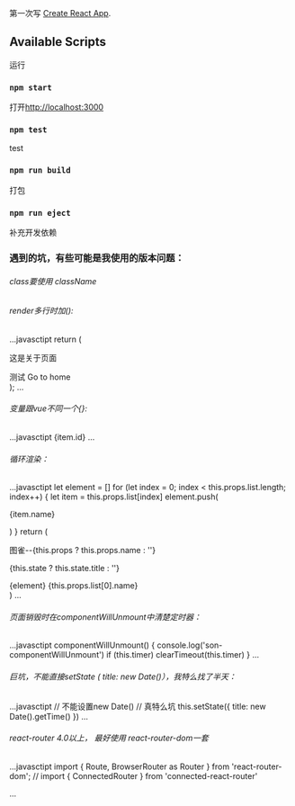 第一次写 [Create React App](https://github.com/facebook/create-react-app).

## Available Scripts

运行
### `npm start`

打开[http://localhost:3000](http://localhost:3000)

### `npm test`

test

### `npm run build`

打包

### `npm run eject`

补充开发依赖

### 遇到的坑，有些可能是我使用的版本问题：

###### class要使用 className

###### render多行时加():
...javasctipt
  return (
    <div className="about" >
      <p>这是关于页面</p>
      <div className="link">
        测试
        <Link to="/home">Go to home</Link>
      </div>
    </div>
  );
...

###### 变量跟vue不同一个{}:
...javasctipt
  <span>{item.id}</span>
...

###### 循环渲染：
...javasctipt
  let element = []
  for (let index = 0; index < this.props.list.length; index++) {
    let item = this.props.list[index]
    element.push(<p key={item.id}>{item.name}</p>)
  }
  return (
    <div>
      <p> 图雀--{this.props ? this.props.name : ''}</p>
      <p>{this.state ? this.state.title : ''}</p>
      {element}
      {this.props.list[0].name}
    </div>
  )
...

###### 页面销毁时在componentWillUnmount中清楚定时器：
...javasctipt
  componentWillUnmount() {
    console.log('son-componentWillUnmount')
    if (this.timer) clearTimeout(this.timer)
  }
...

###### 巨坑，不能直接setState ( title: new Date()），我特么找了半天：
...javasctipt
  // 不能设置new Date()
  // 真特么坑
  this.setState({
    title: new Date().getTime()
  })
...

###### react-router 4.0以上， 最好使用 react-router-dom一套
...javasctipt
  import { Route, BrowserRouter as Router } from 'react-router-dom'; // import { ConnectedRouter } from 'connected-react-router'

  <Router>
    <Route path="/home" component={Home} />            
    <Route path="/about" component={About} />
  </Router>
...




